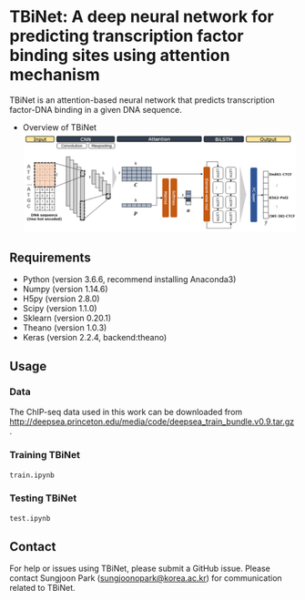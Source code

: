 # TBiNet: A deep neural network for predicting transcription factor binding sites using attention mechanism
TBiNet is an attention-based neural network that predicts transcription factor-DNA binding in a given DNA sequence.

- Overview of TBiNet
![model image](TBiNet_overview.png)

## Requirements
- Python (version 3.6.6, recommend installing Anaconda3)
- Numpy (version 1.14.6)
- H5py (version 2.8.0)
- Scipy (version 1.1.0)
- Sklearn (version 0.20.1)
- Theano (version 1.0.3)
- Keras (version 2.2.4, backend:theano)

## Usage
### Data
The ChIP-seq data used in this work can be downloaded from <http://deepsea.princeton.edu/media/code/deepsea_train_bundle.v0.9.tar.gz>.

### Training TBiNet
`train.ipynb`

### Testing TBiNet
`test.ipynb`

## Contact
For help or issues using TBiNet, please submit a GitHub issue. Please contact Sungjoon Park (sungjoonopark@korea.ac.kr) for communication related to TBiNet.

